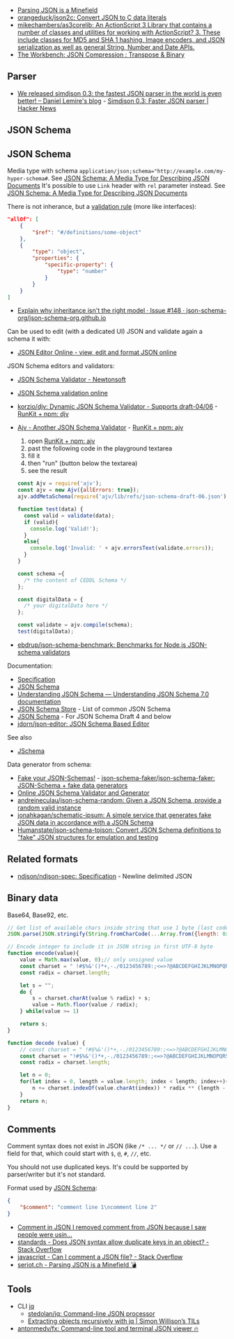 - [Parsing JSON is a Minefield](https://web.archive.org/web/20211012051215/http://seriot.ch/projects/parsing_json.html)
- [orangeduck/json2c: Convert JSON to C data literals](https://github.com/orangeduck/json2c)
- [mikechambers/as3corelib: An ActionScript 3 Library that contains a number of classes and utilities for working with ActionScript? 3. These include classes for MD5 and SHA 1 hashing, Image encoders, and JSON serialization as well as general String, Number and Date APIs.](https://github.com/mikechambers/as3corelib)
- [The Workbench: JSON Compression : Transpose & Binary](https://web.archive.org/web/20220210192810/https://mainroach.blogspot.com/2013/08/json-compression-transpose-binary.html)

## Parser

- [We released simdjson 0.3: the fastest JSON parser in the world is even better! – Daniel Lemire's blog](https://lemire.me/blog/2020/03/31/we-released-simdjson-0-3-the-fastest-json-parser-in-the-world-is-even-better/) - [Simdjson 0.3: Faster JSON parser | Hacker News](https://news.ycombinator.com/item?id=22745351)

## JSON Schema


## JSON Schema

Media type with schema `application/json;schema="http://example.com/my-hyper-schema#`. See [JSON Schema: A Media Type for Describing JSON Documents](http://json-schema.org/draft-07/json-schema-core.html#rfc.section.11.2)
It's possible to use `Link` header with `rel` parameter instead. See [JSON Schema: A Media Type for Describing JSON Documents](http://json-schema.org/draft-07/json-schema-core.html#rfc.section.11.1)

There is not inherance, but a [validation rule](http://json-schema.org/draft-07/json-schema-validation.html#rfc.section.6.7.1) (more like interfaces):

```json
"allOf": [
	{
		"$ref": "#/definitions/some-object"
	},
	{
		"type": "object",
		"properties": {
			"specific-property": {
				"type": "number"
			}
		}
	}
]
```

- [Explain why inheritance isn't the right model · Issue #148 · json-schema-org/json-schema-org.github.io](https://github.com/json-schema-org/json-schema-org.github.io/issues/148)

Can be used to edit (with a dedicated UI) JSON and validate again a schema it with:

- [JSON Editor Online - view, edit and format JSON online](https://jsoneditoronline.org/)

JSON Schema editors and validators:

- [JSON Schema Validator - Newtonsoft](https://www.jsonschemavalidator.net/)
- [JSON Schema validation online](https://json-schema-validator.herokuapp.com/)
- [korzio/djv: Dynamic JSON Schema Validator - Supports draft-04/06](https://github.com/korzio/djv) - [RunKit + npm: djv](https://npm.runkit.com/djv)
- [Ajv - Another JSON Schema Validator](http://epoberezkin.github.io/ajv/) - [RunKit + npm: ajv](https://npm.runkit.com/ajv)
	1. open [RunKit + npm: ajv](https://npm.runkit.com/ajv)
	2. past the following code in the playground textarea
	3. fill it
	4. then "run" (button below the textarea)
	5. see the result

	```js
	const Ajv = require('ajv');
	const ajv = new Ajv({allErrors: true});
	ajv.addMetaSchema(require('ajv/lib/refs/json-schema-draft-06.json'));

	function test(data) {
	  const valid = validate(data);
	  if (valid){
		console.log('Valid!');
	  }
	  else{
		console.log('Invalid: ' + ajv.errorsText(validate.errors));
	  }
	}

	const schema ={
	  /* the content of CEDDL Schema */
	};

	const digitalData = {
	  /* your digitalData here */
	};

	const validate = ajv.compile(schema);
	test(digitalData);
	```
- [ebdrup/json-schema-benchmark: Benchmarks for Node.js JSON-schema validators](https://github.com/ebdrup/json-schema-benchmark)

Documentation:

- [Specification](http://json-schema.org/specification.html)
- [JSON Schema](http://json-schema.org/)
- [Understanding JSON Schema — Understanding JSON Schema 7.0 documentation](https://json-schema.org/understanding-json-schema/index.html)
- [JSON Schema Store](http://schemastore.org/json/) - List of common JSON Schema
- [JSON Schema](https://cswr.github.io/JsonSchema/) - For JSON Schema Draft 4 and below
- [jdorn/json-editor: JSON Schema Based Editor](https://github.com/jdorn/json-editor)

See also

- [JSchema](http://jschema.org/)

Data generator from schema:

- [Fake your JSON-Schemas!](https://json-schema-faker.js.org) - [json-schema-faker/json-schema-faker: JSON-Schema + fake data generators](https://github.com/json-schema-faker/json-schema-faker)
- [Online JSON Schema Validator and Generator](https://extendsclass.com/json-schema-validator.html)
- [andreineculau/json-schema-random: Given a JSON Schema, provide a random valid instance](https://github.com/andreineculau/json-schema-random)
- [jonahkagan/schematic-ipsum: A simple service that generates fake JSON data in accordance with a JSON Schema](https://github.com/jonahkagan/schematic-ipsum)
- [Humanstate/json-schema-tojson: Convert JSON Schema definitions to "fake" JSON structures for emulation and testing](https://github.com/Humanstate/json-schema-tojson)

## Related formats

- [ndjson/ndjson-spec: Specification](https://github.com/ndjson/ndjson-spec) - Newline delimited JSON

## Binary data

Base64, Base92, etc.

```js
// Get list of available chars inside string that use 1 byte (last code point usable in UTF-8 is 0x7F https://en.wikipedia.org/wiki/UTF-8, ASCII 7bits only) and doesn't require JSON encoding
JSON.parse(JSON.stringify(String.fromCharCode(...Array.from({length: 0x7F + 1}, (value, index) => index))).replace(/\\(u[0-9a-z]{4,}|.)/gi, ""))
```

```js
// Encode integer to include it in JSON string in first UTF-8 byte
function encode(value){
	value = Math.max(value, 0);// only unsigned value
	const charset = " !#$%&'()*+,-./0123456789:;<=>?@ABCDEFGHIJKLMNOPQRSTUVWXYZ[]^_`abcdefghijklmnopqrstuvwxyz{|}~";
	const radix = charset.length;

	let s = "";
	do {
		s = charset.charAt(value % radix) + s;
		value = Math.floor(value / radix);
	} while(value >= 1)

	return s;
}

function decode (value) {
	// const charset = " !#$%&'()*+,-./0123456789:;<=>?@ABCDEFGHIJKLMNOPQRSTUVWXYZ[]^_`abcdefghijklmnopqrstuvwxyz{|}~"
	const charset = "!#$%&'()*+,-./0123456789:;<=>?@ABCDEFGHIJKLMNOPQRSTUVWXYZ[]^_`abcdefghijklmnopqrstuvwxyz{|}~";
	const radix = charset.length;

	let n = 0;
	for(let index = 0, length = value.length; index < length; index++){
		n += charset.indexOf(value.charAt(index)) * radix ** (length - 1 - index);
	}
	return n;
}
```

## Comments

Comment syntax does not exist in JSON (like `/* ... */` or `// ...`). Use a field for that, which could start with `$`, `@`, `#`, `//`, etc.

You should not use duplicated keys. It's could be supported by parser/writer but it's not standard.

Format used by [JSON Schema](https://json-schema.org/understanding-json-schema/reference/generic.html#comments):

```json
{
	"$comment": "comment line 1\ncomment line 2"
}
```

- [Comment in JSON I removed comment from JSON because I saw people were usin...](https://plus.google.com/+DouglasCrockfordEsq/posts/RK8qyGVaGSr)
- [standards - Does JSON syntax allow duplicate keys in an object? - Stack Overflow](https://stackoverflow.com/questions/21832701/does-json-syntax-allow-duplicate-keys-in-an-object)
- [javascript - Can I comment a JSON file? - Stack Overflow](https://stackoverflow.com/questions/244777/can-i-comment-a-json-file)
- [seriot.ch - Parsing JSON is a Minefield 💣](http://seriot.ch/parsing_json.html#41)

## Tools

- CLI [jq](https://stedolan.github.io/jq/)
	- [stedolan/jq: Command-line JSON processor](https://github.com/stedolan/jq)
	- [Extracting objects recursively with jq | Simon Willison’s TILs](https://til.simonwillison.net/jq/extracting-objects-recursively)
- [antonmedv/fx: Command-line tool and terminal JSON viewer 🔥](https://github.com/antonmedv/fx)
